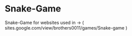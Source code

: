 # Snake-Game
Snake-Game for websites used in -> ( sites.google.com/view/brothers0011/games/Snake-game )
